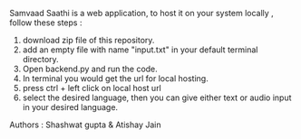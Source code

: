 Samvaad Saathi is a web application, to host it on your system locally , follow these steps :
1. download zip file of this repository.
2. add an empty file with name "input.txt" in your default terminal directory.
3. Open backend.py and run the code.
4. In terminal you would get the url for local hosting.
5. press ctrl + left click on local host url
6. select the desired language, then you can give either text or audio input in your desired language.

Authors : Shashwat gupta & Atishay Jain
